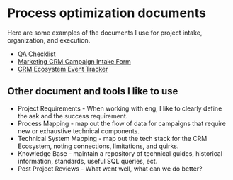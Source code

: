 # Process optimization documents
Here are some examples of the documents I use for project intake, organization, and execution.

* [QA Checklist](https://docs.google.com/document/d/1HqPSlt1MMu0Y3mEEJ4dq0WQvXdIHXPFbVRRW0KWt2UA/edit?tab=t.0)
* [Marketing CRM Campaign Intake Form](https://docs.google.com/document/d/1HXA8pzsG0kDC8xnVeAW3nLVz4VTbyUG0xN-vtDdo1yY/edit?tab=t.0)
* [CRM Ecosystem Event Tracker](https://docs.google.com/spreadsheets/d/1yscK0yls7kBsT6gGQNxsCbU4qgPSWTp8doXi1KAf92s/edit?usp=sharing)

## Other document and tools I like to use
* Project Requirements - When working with eng, I like to clearly define the ask and the success requirement.
* Process Mapping - map out the flow of data for campaigns that require new or exhaustive technical components.
* Technical System Mapping - map out the tech stack for the CRM Ecosystem, noting connections, limitations, and quirks.
* Knowledge Base - maintain a repository of technical guides, historical information, standards, useful SQL queries, ect.
* Post Project Reviews - What went well, what can we do better?



